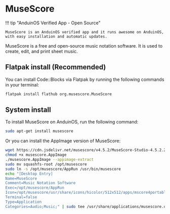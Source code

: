 # MuseScore

!!! tip "AnduinOS Verified App - Open Source"

    MuseScore is an AnduinOS verified app and it runs awesome on AnduinOS, with easy installation and automatic updates.

MuseScore is a free and open-source music notation software. It is used to create, edit, and print sheet music.

## Flatpak install (Recommended)

You can install Code::Blocks via Flatpak by running the following commands in your terminal:

```bash
flatpak install flathub org.musescore.MuseScore
```

## System install

To install MuseScore on AnduinOS, run the following command:

```bash
sudo apt-get install musescore
```

Or you can install the AppImage version of MuseScore:

<!-- The link needs to be updated regularly. -->

```bash
wget https://cdn.jsdelivr.net/musescore/v4.5.2/MuseScore-Studio-4.5.2.251141401-x86_64.AppImage -O musescore.AppImage
chmod +x musescore.AppImage
./musescore.AppImage --appimage-extract
sudo mv squashfs-root /opt/musescore
sudo ln -s /opt/musescore/AppRun /usr/bin/musescore
echo "[Desktop Entry]
Name=MuseScore
Comment=Music Notation Software
Exec=/opt/musescore/AppRun
Icon=/opt/musescore/usr/share/icons/hicolor/512x512/apps/mscore4portable.png
Terminal=false
Type=Application
Categories=Audio;Music;" | sudo tee /usr/share/applications/musescore.desktop
```
